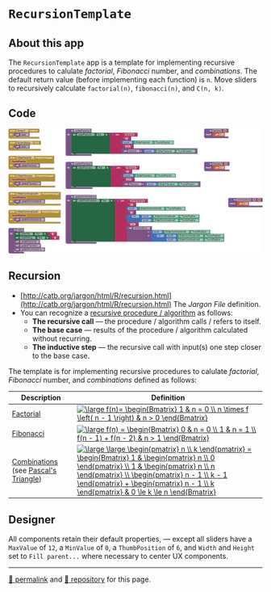 # `RecursionTemplate`

## About this app

The `RecursionTemplate` app is a template for implementing recursive procedures to calulate *factorial*, *Fibonacci* number, and *combinations*. The default return value (before implementing each function) is `n`. Move sliders to recursively calculate `factorial(n)`, `fibonacci(n)`, and `C(n, k)`.

## Code

[![RecursionTemplate blocks](./RecursionTemplate.png)](https://github.com/psb-david-petty/mit-app-inventor/blob/master/RecursionTemplate/RecursionTemplate.png)

## Recursion

- [http://catb.org/jargon/html/R/recursion.html](http://catb.org/jargon/html/R/recursion.html) The *Jargon File* definition.
- You can recognize a [recursive procedure / algorithm](https://en.wikipedia.org/wiki/Recursion_(computer_science)) as follows:
  - **The recursive call** &mdash; the procedure / algorithm calls / refers to itself.
  - **The base case** &mdash; results of the procedure / algorithm calculated without recurring.
  - **The inductive step** &mdash; the recursive call with input(s) one step closer to the base case.

The template is for implementing recursive procedures to calulate *factorial*, *Fibonacci* number, and *combinations* defined as follows:

| Description | Definition |
| -- | -- |
| [Factorial](https://oeis.org/A000142) | <a href="https://www.codecogs.com/eqnedit.php?latex=\large&space;f(n)=&space;\begin{Bmatrix}&space;1&space;&&space;n&space;=&space;0&space;\\&space;n&space;\times&space;f&space;\left(&space;n&space;-&space;1&space;\right)&space;&&space;n&space;>&space;0&space;\end{Bmatrix}" target="_blank"><img src="https://latex.codecogs.com/svg.latex?\large&space;f(n)=&space;\begin{Bmatrix}&space;1&space;&&space;n&space;=&space;0&space;\\&space;n&space;\times&space;f&space;\left(&space;n&space;-&space;1&space;\right)&space;&&space;n&space;>&space;0&space;\end{Bmatrix}" title="\large f(n)= \begin{Bmatrix} 1 & n = 0 \\ n \times f \left( n - 1 \right) & n > 0 \end{Bmatrix}" /></a> |
| [Fibonacci](https://oeis.org/A000045) | <a href="https://www.codecogs.com/eqnedit.php?latex=\large&space;f(n)&space;=&space;\begin{Bmatrix}&space;0&space;&&space;n&space;=&space;0&space;\\&space;1&space;&&space;n&space;=&space;1&space;\\&space;f(n&space;-&space;1)&space;&plus;&space;f(n&space;-&space;2)&space;&&space;n&space;>&space;1&space;\end{Bmatrix}" target="_blank"><img src="https://latex.codecogs.com/svg.latex?\large&space;f(n)&space;=&space;\begin{Bmatrix}&space;0&space;&&space;n&space;=&space;0&space;\\&space;1&space;&&space;n&space;=&space;1&space;\\&space;f(n&space;-&space;1)&space;&plus;&space;f(n&space;-&space;2)&space;&&space;n&space;>&space;1&space;\end{Bmatrix}" title="\large f(n) = \begin{Bmatrix} 0 & n = 0 \\ 1 & n = 1 \\ f(n - 1) + f(n - 2) & n > 1 \end{Bmatrix}" /></a> |
| [Combinations](https://en.wikipedia.org/wiki/Combination#Number_of_k-combinations) (see [Pascal's Triangle](https://en.wikipedia.org/wiki/Pascal's_triangle)) | <a href="https://www.codecogs.com/eqnedit.php?latex=\large&space;\large&space;\begin{pmatrix}&space;n&space;\\&space;k&space;\end{pmatrix}&space;=&space;\begin{Bmatrix}&space;1&space;&&space;\begin{pmatrix}&space;n&space;\\&space;0&space;\end{pmatrix}&space;\\&space;1&space;&&space;\begin{pmatrix}&space;n&space;\\&space;n&space;\end{pmatrix}&space;\\&space;\begin{pmatrix}&space;n&space;-&space;1&space;\\&space;k&space;-&space;1&space;\end{pmatrix}&space;&plus;&space;\begin{pmatrix}&space;n&space;-&space;1&space;\\&space;k&space;\end{pmatrix}&space;&&space;0&space;\le&space;k&space;\le&space;n&space;\end{Bmatrix}" target="_blank"><img src="https://latex.codecogs.com/svg.latex?\large&space;\large&space;\begin{pmatrix}&space;n&space;\\&space;k&space;\end{pmatrix}&space;=&space;\begin{Bmatrix}&space;1&space;&&space;\begin{pmatrix}&space;n&space;\\&space;0&space;\end{pmatrix}&space;\\&space;1&space;&&space;\begin{pmatrix}&space;n&space;\\&space;n&space;\end{pmatrix}&space;\\&space;\begin{pmatrix}&space;n&space;-&space;1&space;\\&space;k&space;-&space;1&space;\end{pmatrix}&space;&plus;&space;\begin{pmatrix}&space;n&space;-&space;1&space;\\&space;k&space;\end{pmatrix}&space;&&space;0&space;\le&space;k&space;\le&space;n&space;\end{Bmatrix}" title="\large \large \begin{pmatrix} n \\ k \end{pmatrix} = \begin{Bmatrix} 1 & \begin{pmatrix} n \\ 0 \end{pmatrix} \\ 1 & \begin{pmatrix} n \\ n \end{pmatrix} \\ \begin{pmatrix} n - 1 \\ k - 1 \end{pmatrix} + \begin{pmatrix} n - 1 \\ k \end{pmatrix} & 0 \le k \le n \end{Bmatrix}" /></a> |

## Designer

All components retain their default properties, &mdash; except all sliders have a `MaxValue` of `12`, a `MinValue` of `0`, a `ThumbPosition` of `6`, and `Width` and `Height` set to `Fill parent...` where necessary to center UX components.

<hr>

[&#128279; permalink](https://psb-david-petty.github.io/mit-app-inventor/RecursionTemplate/) and [&#128297; repository](https://github.com/psb-david-petty/mit-app-inventor/tree/master/RecursionTemplate) for this page.
